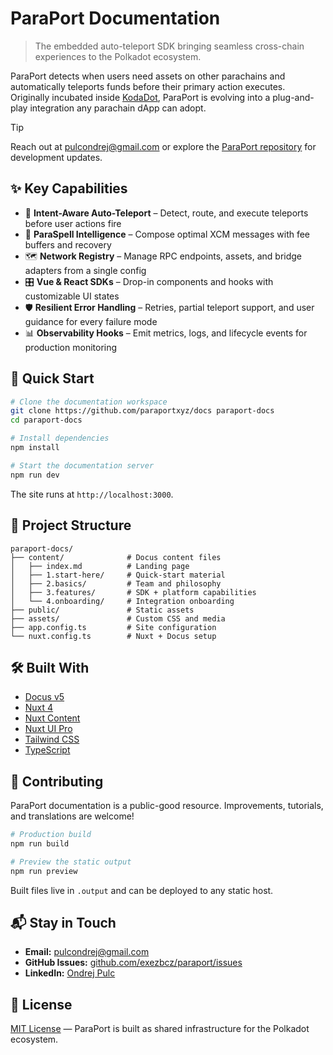 # ParaPort Documentation

> The embedded auto-teleport SDK bringing seamless cross-chain experiences to the Polkadot ecosystem.

ParaPort detects when users need assets on other parachains and automatically teleports funds before their primary action executes. Originally incubated inside [KodaDot](https://kodadot.xyz/), ParaPort is evolving into a plug-and-play integration any parachain dApp can adopt.

> [!TIP]
> Reach out at [pulcondrej@gmail.com](mailto:pulcondrej@gmail.com) or explore the [ParaPort repository](https://github.com/exezbcz/paraport) for development updates.

## ✨ Key Capabilities

- 🔄 **Intent-Aware Auto-Teleport** – Detect, route, and execute teleports before user actions fire
- 🧠 **ParaSpell Intelligence** – Compose optimal XCM messages with fee buffers and recovery
- 🗺️ **Network Registry** – Manage RPC endpoints, assets, and bridge adapters from a single config
- 🎛️ **Vue & React SDKs** – Drop-in components and hooks with customizable UI states
- 🛡️ **Resilient Error Handling** – Retries, partial teleport support, and user guidance for every failure mode
- 📊 **Observability Hooks** – Emit metrics, logs, and lifecycle events for production monitoring

## 🚀 Quick Start

```bash
# Clone the documentation workspace
git clone https://github.com/paraportxyz/docs paraport-docs
cd paraport-docs

# Install dependencies
npm install

# Start the documentation server
npm run dev
```

The site runs at `http://localhost:3000`.

## 📁 Project Structure

```
paraport-docs/
├── content/              # Docus content files
│   ├── index.md          # Landing page
│   ├── 1.start-here/     # Quick-start material
│   ├── 2.basics/         # Team and philosophy
│   ├── 3.features/       # SDK + platform capabilities
│   └── 4.onboarding/     # Integration onboarding
├── public/               # Static assets
├── assets/               # Custom CSS and media
├── app.config.ts         # Site configuration
└── nuxt.config.ts        # Nuxt + Docus setup
```

## 🛠 Built With

- [Docus v5](https://docus.dev)
- [Nuxt 4](https://nuxt.com)
- [Nuxt Content](https://content.nuxt.com/)
- [Nuxt UI Pro](https://ui.nuxt.com/pro)
- [Tailwind CSS](https://tailwindcss.com/)
- [TypeScript](https://www.typescriptlang.org/)

## 🤝 Contributing

ParaPort documentation is a public-good resource. Improvements, tutorials, and translations are welcome!

```bash
# Production build
npm run build

# Preview the static output
npm run preview
```

Built files live in `.output` and can be deployed to any static host.

## 📬 Stay in Touch

- **Email:** [pulcondrej@gmail.com](mailto:pulcondrej@gmail.com)
- **GitHub Issues:** [github.com/exezbcz/paraport/issues](https://github.com/exezbcz/paraport/issues)
- **LinkedIn:** [Ondrej Pulc](https://www.linkedin.com/in/ondřej-pulc-1b4132268/)

## 📄 License

[MIT License](LICENSE) — ParaPort is built as shared infrastructure for the Polkadot ecosystem.
